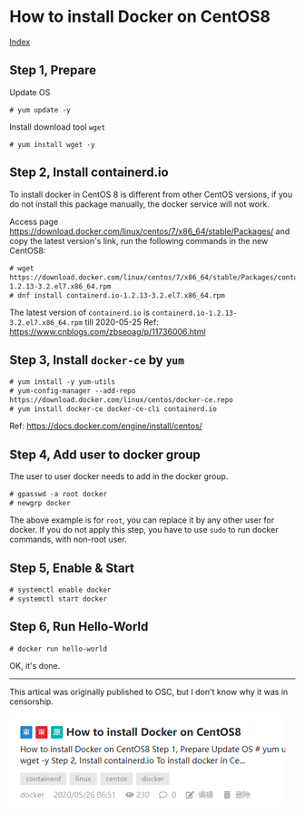 # How to install Docker on CentOS8

[Index](index.md)

## Step 1, Prepare

Update OS

```plaintext
# yum update -y
```

Install download tool ``wget``

```plaintext
# yum install wget -y
```

## Step 2, Install containerd.io

To install docker in CentOS 8 is different from other CentOS versions, if you do not install this package manually, the docker service will not work.

Access page https://download.docker.com/linux/centos/7/x86_64/stable/Packages/ and copy the latest version's link, run the following commands in the new CentOS8:

```plaintext
# wget https://download.docker.com/linux/centos/7/x86_64/stable/Packages/containerd.io-1.2.13-3.2.el7.x86_64.rpm
# dnf install containerd.io-1.2.13-3.2.el7.x86_64.rpm
```

The latest version of ``containerd.io`` is ``containerd.io-1.2.13-3.2.el7.x86_64.rpm`` till 2020-05-25
Ref:  https://www.cnblogs.com/zbseoag/p/11736006.html

## Step 3, Install ``docker-ce`` by ``yum``

```plaintext
# yum install -y yum-utils
# yum-config-manager --add-repo https://download.docker.com/linux/centos/docker-ce.repo
# yum install docker-ce docker-ce-cli containerd.io
```

Ref:  https://docs.docker.com/engine/install/centos/

## Step 4, Add user to docker group

The user to user docker needs to add in the docker group.

```plaintext
# gpasswd -a root docker
# newgrp docker
```

The above example is for ``root``, you can replace it by any other user for docker. If you do not apply this step, you have to use ``sudo`` to run docker commands, with non-root user.

## Step 5, Enable & Start

```plaintext
# systemctl enable docker
# systemctl start docker
```

## Step 6, Run Hello-World

```plaintext
# docker run hello-world
```

OK, it's done.

---

This artical was originally published to OSC, but I don't know why it was in censorship.

![history on OSC](images/history2023-06-16-224005.png)